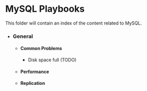 # MySQL Playbooks
This folder will contain an index of the content related to MySQL.    

* ### General
  * #### Common Problems
    * Disk space full (TODO)
  * #### Performance
  * #### Replication


